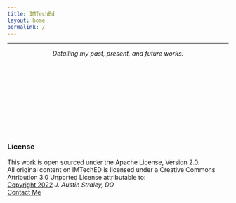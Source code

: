 ```yaml
---
title: IMTechEd
layout: home
permalink: /
---
```


<hr>

*<center>Detailing my past, present, and future works.</center>*
<br>
<br>
<br>
<br>
<br>
<br>
<br>
<br>
<br>
<br>

### License
This work is open sourced under the Apache License, Version 2.0. <br>
All original content on IMTechED is licensed under a Creative Commons Attribution 3.0 Unported License attributable to: <br>
[Copyright 2022][1] *J. Austin Straley, DO*<br>
[Contact Me](mailto:imteched@gmail.com)<br>

[1]: /pages/disclaimer/
[2]: https://creativecommons.org/licenses/by/3.0/
